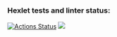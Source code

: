 ### Hexlet tests and linter status:
[![Actions Status](https://github.com/oleg3854/frontend-project-44/actions/workflows/hexlet-check.yml/badge.svg)](https://github.com/oleg3854/frontend-project-44/actions)
<a href="https://codeclimate.com/github/oleg3854/frontend-project-44/maintainability"><img src="https://api.codeclimate.com/v1/badges/625b498491e245af97a5/maintainability" /></a>
